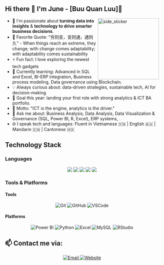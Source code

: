 ## Hi there :wave: I'm June - [Buu Quan Luu]🌱 
<img align="right" width=200px height=200px alt="side_sticker" src=".gif" />

- 🔭 I'm passionate about **turning data into insights** & **technology to drive smarter business decisions**.
- 🥅 Favorite Quote: "穷则变，变则通，通则久" - When things reach an extreme, they change; with change comes adaptability; with adaptability comes sustainability
- ⚡ Fun fact: I love exploring the newest tech gadgets
- 🌱 Currently learning: Advanced in SQL and Excel, BI-ERP integration, Business process modeling, Data governance using Blockchain.
- 💡 Always curious about: data-driven strategies, sustainable tech, AI for decision-making
- 🎯 Goal this year: landing your first role with strong analytics & ICT BA portfolio.
- 🧠 Motto: "ICT is the engine, analytics is the driver."
- 💬 Ask me about: Business Analysis, Data Analysis, Data Visualization & Governance (SQL, Power BI, R, Excel), ERP systems, .
- 🌐 I speak tech and languages: Fluent in Vietnamese 🇻🇳 | English 🇦🇺 | Mandarin 🇨🇳 | Cantonese 🇭🇰

## Technology Stack 
### Languages
<p align="center"> 
  <img src="https://img.shields.io/badge/Python-3670A0?style=for-the-badge&logo=python&logoColor=ffdd54"> 
  <img src="https://img.shields.io/badge/JavaScript-ffd60a?style=for-the-badge&logo=javascript&logoColor=black"> 
  <img src="https://img.shields.io/badge/Java-007396?style=for-the-badge&logo=java&logoColor=white"> 
  <img src="https://img.shields.io/badge/SQL-f18701?style=for-the-badge&logo=mysql&logoColor=white"> 
  <img src="https://img.shields.io/badge/R-75AADB?style=for-the-badge&logo=r&logoColor=white">
</p>



### Tools & Platforms
#### Tools
<p align="center">
  <img alt="Git" src="https://img.shields.io/badge/Git-e5383b?style=for-the-badge&logo=git&logoColor=white">
  <img alt="GitHub" src="https://img.shields.io/badge/GitHub-22223b?style=for-the-badge&logo=github&logoColor=white">
  <img alt="VSCode" src="https://img.shields.io/badge/VSCode-00a7e1?style=for-the-badge&logo=visualstudiocode&logoColor=white">
</p>


#### Platforms
<p align="center">
  <img alt="Power BI" src="https://img.shields.io/badge/Power_BI-F2C811?style=for-the-badge&logo=microsoftpowerbi&logoColor=white" />
  <img alt="Python" src="https://img.shields.io/badge/Python-3776AB?style=for-the-badge&logo=python&logoColor=white" />
  <img alt="Excel" src="https://img.shields.io/badge/Microsoft_Excel-217346?style=for-the-badge&logo=microsoft-excel&logoColor=white" />
  <img alt="MySQL" src="https://img.shields.io/badge/MySQL-003f88?style=for-the-badge&logo=mysql&logoColor=white" />
  <img alt="RStudio" src="https://img.shields.io/badge/RStudio-75AADB?style=for-the-badge&logo=r&logoColor=white" />
</p>



## 📫 Contact me via:

<p align="center">
  <a href="mailto:buuquan2004@gmail.com">
    <img alt="Email" src="https://img.shields.io/badge/Email-0077B5?style=for-the-badge&logo=gmail&logoColor=white">
  </a>
  <a href="https://thanhtuyen.vercel.app/">
    <img alt="Website" src="https://img.shields.io/badge/Website-00bbf9?style=for-the-badge&logo=googlechrome&logoColor=white">
  </a>
</p>
